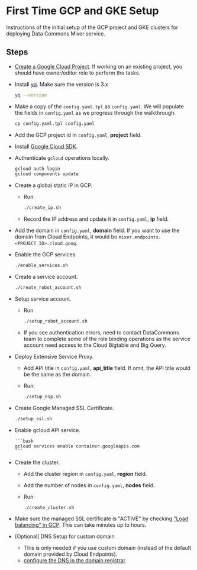 # First Time GCP and GKE Setup

Instructions of the initial setup of the GCP project and GKE clusters for deploying Data Commons Mixer service.

## Steps

* [Create a Google Cloud Project](https://cloud.google.com/resource-manager/docs/creating-managing-projects). If working on an existing project, you should have owner/editor role to perform the tasks.

* Install [yq](https://mikefarah.gitbook.io/yq/v/v3.x/). Make sure the version is 3.x
  
  ```bash
  yq --version
  ```

* Make a copy of the `config.yaml.tpl` as `config.yaml`. We will populate the fields in `config.yaml` as we progress through the walkthrough.

  ```bash
  cp config.yaml.tpl config.yaml
  ```

* Add the GCP project id in `config.yaml`, **project** field.

* Install [Google Cloud SDK](https://cloud.google.com/sdk/install).

* Authenticate `gcloud` operations locally.

  ```bash
  gcloud auth login
  gcloud components update
  ```

* Create a global static IP in GCP.
  * Run:

    ```bash
    ./create_ip.sh
    ```

  * Record the IP address and update it in `config.yaml`, **ip** field.

* Add the domain in `config.yaml`, **domain** field. If you want to use the domain from Cloud Endpoints, it would be `mixer.endpoints.<PROJECT_ID>.cloud.goog`.

* Enable the GCP services.

  ```bash
  ./enable_services.sh
  ```

* Create a service account.

  ```bash
  ./create_robot_account.sh
  ```

* Setup service account.
  * Run

    ```bash
    ./setup_robot_account.sh
    ```

  * If you see authentication errors, need to contact DataCommons team to complete some of the role binding operations as the service account need access to the Cloud Bigtable and Big Query.

* Deploy Extensive Service Proxy.
  * Add API title in `config.yaml`, **api_title** field. If omit, the API title would be the same as the domain.
  * Run:

    ```bash
    ./setup_esp.sh
    ```

* Create Google Managed SSL Certificate.

  ```bash
  ./setup_ssl.sh
  ```

* Enable gcloud API service.

      ```bash
      gcloud services enable container.googleapis.com
      ```

* Create the cluster.
  * Add the cluster region in `config.yaml`, **region** field.
  * Add the number of nodes in `config.yaml`, **nodes** field.
  * Run:

    ```bash
    ./create_cluster.sh
    ```

* Make sure the managed SSL certificate is "ACTIVE" by checking ["Load balancing" in GCP](https://pantheon.corp.google.com/net-services/loadbalancing/advanced/sslCertificates/list?sslCertificateTablesize=50). This can take minutes up to hours.

* [Optional] DNS Setup for custom domain
  * This is only needed if you use custom domain (instead of the default domain provided by Cloud Endpoints).
  * [configure the DNS in the domain registrar](https://cloud.google.com/load-balancing/docs/ssl-certificates/google-managed-certs#update-dns).
  
